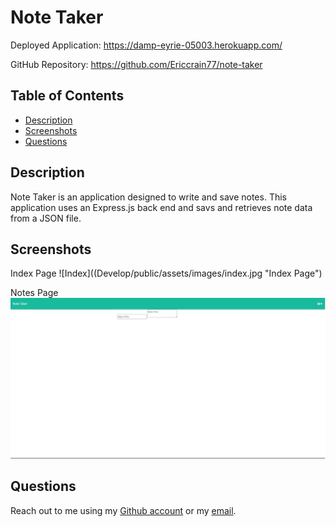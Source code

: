 # Note Taker

Deployed Application: https://damp-eyrie-05003.herokuapp.com/

GitHub Repository: https://github.com/Ericcrain77/note-taker

## Table of Contents
* [Description](#description)
* [Screenshots](#Screenshots)
* [Questions](#questions)

## Description
Note Taker is an application designed to write and save notes. This application uses an Express.js back end and savs and retrieves note data from a JSON file.

## Screenshots
Index Page
![Index]((Develop/public/assets/images/index.jpg "Index Page")

Notes Page
![Notes](Develop/public/assets/images/notes.jpg "Notes Page")

## Questions
Reach out to me using my [Github account](https://github.com/Ericcrain77) or my [email](ericcrain77@gmail.com).